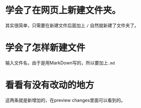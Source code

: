 # 学会了在网页上新建文件夹。
其实很简单，只需要在新建文件后面加上 `/` 自然就新建了文件夹了。
# 学会了怎样新建文件
输入文件名，由于是用MarkDown写的，所以要加上`.md`
# 看看有没有改动的地方
这两条就是新增加的，在preview changes里面可以看到的。
